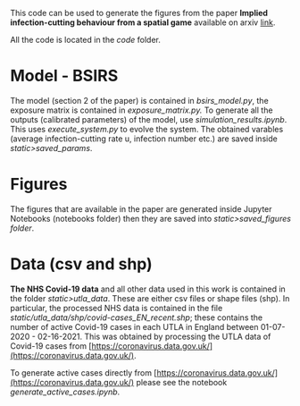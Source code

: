 This code can be used to generate the figures from the paper **Implied infection-cutting behaviour from a spatial game**
available on arxiv [ link](https://arxiv.org/). 

All the code is located in the *code* folder. 

# Model - BSIRS
The model (section 2 of the paper) is contained in *bsirs_model.py*, the exposure matrix is contained in *exposure_matrix.py.* 
To generate all the outputs (calibrated parameters) of the model, use *simulation_results.ipynb*. This uses *execute_system.py* to evolve the system.
The obtained varables (average infection-cutting rate u, infection number etc.) are saved inside *static>saved_params*.

# Figures
The figures that are available in the paper are generated inside Jupyter Notebooks (notebooks folder) then they are saved into *static>saved_figures folder*.

# Data (csv and shp)
**The NHS Covid-19 data** and all other data used in this work is contained in the folder *static>utla_data*. These are either csv files or shape files (shp). In particular, the processed NHS data is contained in the file *static/utla_data/shp/covid-cases_EN_recent.shp*; these contains the number of active Covid-19 cases in each UTLA in England between 01-07-2020 - 02-16-2021. This was obtained by processing the UTLA data of Covid-19 cases from [https://coronavirus.data.gov.uk/](https://coronavirus.data.gov.uk/).

To generate active cases directly from [https://coronavirus.data.gov.uk/](https://coronavirus.data.gov.uk/)  please see the notebook *generate_active_cases.ipynb*.
